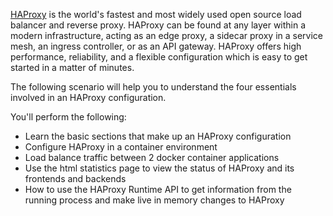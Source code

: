 [HAProxy](https://www.haproxy.com/) is the world's fastest and most widely used open source load balancer and reverse proxy.  HAProxy can be found at any layer within a modern infrastructure, acting as an edge proxy, a sidecar proxy in a service mesh, an ingress controller, or as an API gateway.  HAProxy offers high performance, reliability, and a flexible configuration which is easy to get started in a matter of minutes.

The following scenario will help you to understand the four essentials involved in an HAProxy configuration.

You'll perform the following:
* Learn the basic sections that make up an HAProxy configuration
* Configure HAProxy in a container environment
* Load balance traffic between 2 docker container applications 
* Use the html statistics page to view the status of HAProxy and its frontends and backends
* How to use the HAProxy Runtime API to get information from the running process and make live in memory changes to HAProxy


